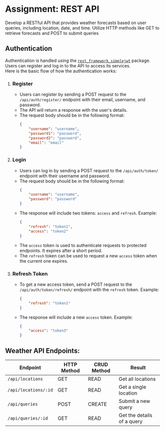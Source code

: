 # Assignment: REST API

Develop a RESTful API that provides weather forecasts based on
user queries, including location, date, and time. Utilize HTTP methods like GET to retrieve
forecasts and POST to submit queries

## Authentication

Authentication is handled using
the [`rest_framework_simplejwt`](https://django-rest-framework-simplejwt.readthedocs.io/en/latest/getting_started.html#usage)
package. Users can register and log in to the API to access its services.  
Here is the basic flow of how the authentication works:

1. ### Register
    - Users can register by sending a POST request to the `/api/auth/register/` endpoint with their email, username, and
      password.
    - The API will return a response with the user's details.
    - The request body should be in the following format:
        ```json
        {
            "username": "username",
            "password1": "password",
            "password2": "password",
            "email": "email"
        }
        ```

2. ### Login

    - Users can log in by sending a POST request to the `/api/auth/token/` endpoint with their username and password.
    - The request body should be in the following format:
         ```json
         {
             "username": "username",
             "password": "password"
         }
         ```
    - The response will include two tokens: `access` and `refresh`. Example:
       ```json
       {
           "refresh": "token1",
           "access": "token2"
       }
       ```
    - The `access` token is used to authenticate requests to protected endpoints. It expires after a short period.
    - The `refresh` token can be used to request a new `access` token when the current one expires.
3. ### Refresh Token
    - To get a new access token, send a POST request to the `/api/auth/token/refresh/` endpoint with the `refresh`
      token. Example:
        ```json
        {
            "refresh": "token1"
        }
    - The response will include a new `access` token. Example:
        ```json
        {
            "access": "token3"
        }
        ```

## Weather API Endpoints:

| Endpoint             | HTTP Method | CRUD Method | Result                     |
|----------------------|-------------|-------------|----------------------------|
| `/api/locations`     | GET         | READ        | Get all locations          |
| `/api/locations/:id` | GET         | READ        | Get a single location      |
| `/api/queries`       | POST        | CREATE      | Submit a new query         |
| `/api/queries/:id`   | GET         | READ        | Get the details of a query |
